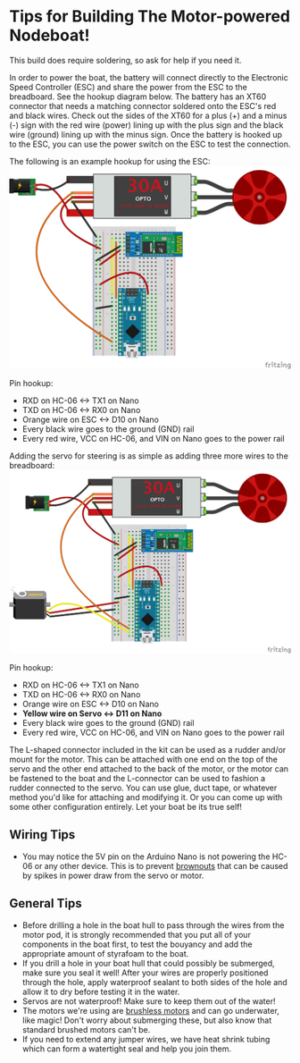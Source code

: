 # Tips for Building The Motor-powered Nodeboat!

This build does require soldering, so ask for help if you need it.

In order to power the boat, the battery will connect directly to the Electronic Speed Controller (ESC) and share the power from the ESC to the breadboard. See the hookup diagram below. The battery has an XT60 connector that needs a matching connector soldered onto the ESC's red and black wires. Check out the sides of the XT60 for a plus (+) and a minus (-) sign with the red wire (power) lining up with the plus sign and the black wire (ground) lining up with the minus sign. Once the battery is hooked up to the ESC, you can use the power switch on the ESC to test the connection.

The following is an example hookup for using the ESC:
![Arduino Nano to ESC hookup](./diagrams/Nano-HC06-ESC_bb.png)

Pin hookup:

- RXD on HC-06 <-> TX1 on Nano
- TXD on HC-06 <-> RX0 on Nano
- Orange wire on ESC <-> D10 on Nano
- Every black wire goes to the ground (GND) rail
- Every red wire, VCC on HC-06, and VIN on Nano goes to the power rail

Adding the servo for steering is as simple as adding three more wires to the breadboard:
![Arduino Nano with ESC and Servo hookup](./diagrams/Nano-HC06-ESC-Servo_bb.png)

Pin hookup:

- RXD on HC-06 <-> TX1 on Nano
- TXD on HC-06 <-> RX0 on Nano
- Orange wire on ESC <-> D10 on Nano
- **Yellow wire on Servo <-> D11 on Nano**
- Every black wire goes to the ground (GND) rail
- Every red wire, VCC on HC-06, and VIN on Nano goes to the power rail

The L-shaped connector included in the kit can be used as a rudder and/or mount for the motor. This can be attached with one end on the top of the servo and the other end attached to the back of the motor, or the motor can be fastened to the boat and the L-connector can be used to fashion a rudder connected to the servo. You can use glue, duct tape, or whatever method you'd like for attaching and modifying it. Or you can come up with some other configuration entirely. Let your boat be its true self!

## Wiring Tips

- You may notice the 5V pin on the Arduino Nano is not powering the HC-06 or any other device. This is to prevent [brownouts](https://en.wikipedia.org/wiki/Brownout_(electricity)) that can be caused by spikes in power draw from the servo or motor.

## General Tips

- Before drilling a hole in the boat hull to pass through the wires from the motor pod, it is strongly recommended that you put all of your components in the boat first, to test the bouyancy and add the appropriate amount of styrafoam to the boat.
- If you drill a hole in your boat hull that could possibly be submerged, make sure you seal it well! After your wires are properly positioned through the hole, apply waterproof sealant to both sides of the hole and allow it to dry before testing it in the water.
- Servos are not waterproof! Make sure to keep them out of the water!
- The motors we're using are [brushless motors](https://www.renesas.com/us/en/support/technical-resources/engineer-school/brushless-dc-motor-01-overview.html) and can go underwater, like magic! Don't worry about submerging these, but also know that standard brushed motors can't be.
- If you need to extend any jumper wires, we have heat shrink tubing which can form a watertight seal and help you join them.
